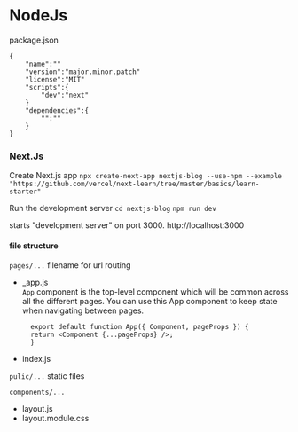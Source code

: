 # NodeJs


package.json
```
{
    "name":""
    "version":"major.minor.patch"
    "license":"MIT"
    "scripts":{
        "dev":"next"
    }
    "dependencies":{
        "":""
    }
}   
```

### Next.Js

Create Next.js app
`npx create-next-app nextjs-blog --use-npm --example "https://github.com/vercel/next-learn/tree/master/basics/learn-starter"`

Run the development server
`cd nextjs-blog`
`npm run dev`  

starts "development server" on port 3000. 
http://localhost:3000

#### file structure

`pages/...` filename for url routing
- _app.js  
  `App` component is the top-level component which will be common across all the different pages. You can use this App component to keep state when navigating between pages.
  ```
    export default function App({ Component, pageProps }) {
    return <Component {...pageProps} />;
    }
  ```
- index.js
  
`pulic/...` static files


`components/...`
- layout.js
- layout.module.css


